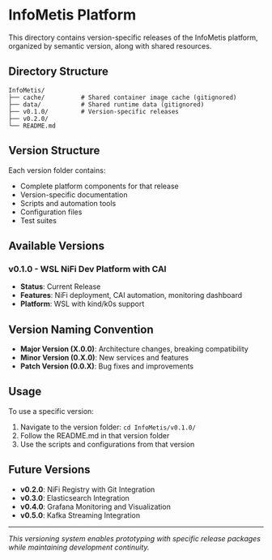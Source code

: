 # InfoMetis Platform

This directory contains version-specific releases of the InfoMetis platform, organized by semantic version, along with shared resources.

## Directory Structure

```
InfoMetis/
├── cache/          # Shared container image cache (gitignored)
├── data/           # Shared runtime data (gitignored)
├── v0.1.0/         # Version-specific releases
├── v0.2.0/
└── README.md
```

## Version Structure

Each version folder contains:
- Complete platform components for that release
- Version-specific documentation
- Scripts and automation tools
- Configuration files
- Test suites

## Available Versions

### v0.1.0 - WSL NiFi Dev Platform with CAI
- **Status**: Current Release
- **Features**: NiFi deployment, CAI automation, monitoring dashboard
- **Platform**: WSL with kind/k0s support

## Version Naming Convention

- **Major Version (X.0.0)**: Architecture changes, breaking compatibility
- **Minor Version (0.X.0)**: New services and features
- **Patch Version (0.0.X)**: Bug fixes and improvements

## Usage

To use a specific version:
1. Navigate to the version folder: `cd InfoMetis/v0.1.0/`
2. Follow the README.md in that version folder
3. Use the scripts and configurations from that version

## Future Versions

- **v0.2.0**: NiFi Registry with Git Integration
- **v0.3.0**: Elasticsearch Integration
- **v0.4.0**: Grafana Monitoring and Visualization
- **v0.5.0**: Kafka Streaming Integration

---

*This versioning system enables prototyping with specific release packages while maintaining development continuity.*